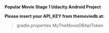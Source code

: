 **Popular Movie Stage 1 Udacity Android Project**

**Please insert your API_KEY from themoviedb at:**
> gradle.properties 
> MyTheMovieDBApiToken